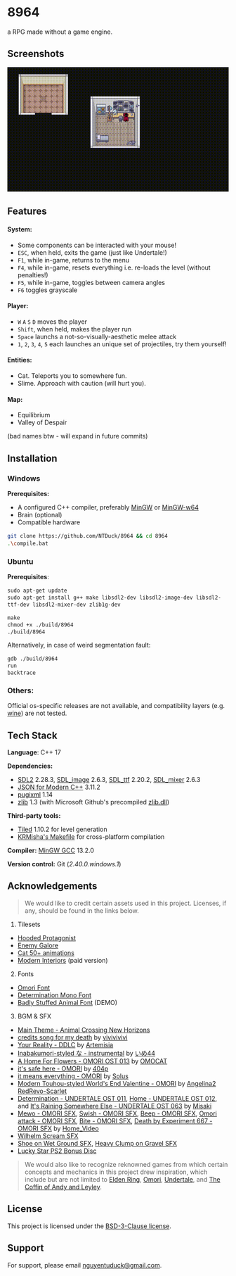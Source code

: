 
# 8964

a RPG made without a game engine.


## Screenshots
![](preview.gif)


## Features

#### System:
- Some components can be interacted with your mouse!
- `ESC`, when held, exits the game (just like Undertale!)
- `F1`, while in-game, returns to the menu
- `F4`, while in-game, resets everything i.e. re-loads the level (without penalties!)
- `F5`, while in-game, toggles between camera angles
- `F6` toggles grayscale

#### Player:
- `W` `A` `S` `D` moves the player
- `Shift`, when held, makes the player run
- `Space` launchs a not-so-visually-aesthetic melee attack
- `1`, `2`, `3`, `4`, `5` each launches an unique set of projectiles, try them yourself!

#### Entities:
- Cat. Teleports you to somewhere fun.
- Slime. Approach with caution (will hurt you).

#### Map:
- Equilibrium
- Valley of Despair

(bad names btw - will expand in future commits)


## Installation

### Windows

**Prerequisites:**
- A configured C++ compiler, preferably [MinGW](https://sourceforge.net/projects/mingw/) or [MinGW-w64](https://www.mingw-w64.org/)
- Brain (optional)
- Compatible hardware

```bash
git clone https://github.com/NTDuck/8964 && cd 8964
.\compile.bat
```

### Ubuntu

**Prerequisites**:
```
sudo apt-get update
sudo apt-get install g++ make libsdl2-dev libsdl2-image-dev libsdl2-ttf-dev libsdl2-mixer-dev zlib1g-dev
```

```
make
chmod +x ./build/8964
./build/8964
```

Alternatively, in case of weird segmentation fault:
```
gdb ./build/8964
run
backtrace
```

### Others:

Official os-specific releases are not available, and compatibility layers (e.g. [wine](https://www.winehq.org/)) are not tested.


## Tech Stack

**Language**: C++ 17

**Dependencies:** 
- [SDL2](https://github.com/libsdl-org/SDL/releases/tag/release-2.28.3) 2.28.3, [SDL_image](https://github.com/libsdl-org/SDL_image/releases/tag/release-2.6.3) 2.6.3, [SDL_ttf](https://github.com/libsdl-org/SDL_ttf/releases/tag/release-2.20.2) 2.20.2, [SDL_mixer](https://github.com/libsdl-org/SDL_mixer/releases/tag/release-2.6.3) 2.6.3
- [JSON for Modern C++](https://github.com/nlohmann/json/releases/tag/v3.11.2) 3.11.2
- [pugixml](https://github.com/zeux/pugixml/releases/tag/v1.14) 1.14
- [zlib](https://www.zlib.net/) 1.3 (with Microsoft Github's precompiled [zlib.dll](https://github.com/microsoft/malmo/files/5758471/zlib.zip))

**Third-party tools:**
- [Tiled](https://www.mapeditor.org/) 1.10.2 for level generation
- [KRMisha's Makefile](https://github.com/KRMisha/Makefile) for cross-platform compilation

**Compiler:** [MinGW GCC](https://github.com/niXman/mingw-builds-binaries/releases/tag/13.2.0-rt_v11-rev0) 13.2.0

**Version control:** Git (_2.40.0.windows.1_)


## Acknowledgements

> We would like to credit certain assets used in this project. Licenses, if any, should be found in the links below.
1. Tilesets
- [Hooded Protagonist](https://penzilla.itch.io/hooded-protagonist)
- [Enemy Galore](https://admurin.itch.io/enemy-galore-1)
- [Cat 50+ animations](https://bowpixel.itch.io/cat-50-animations)
- [Modern Interiors](https://limezu.itch.io/moderninteriors) (paid version)
2. Fonts
- [Omori Font](https://dafontonline.com/omori-font/)
- [Determination Mono Font](https://www.fontspace.com/determination-mono-web-font-f23209)
- [Badly Stuffed Animal Font](https://www.fontspace.com/badly-stuffed-animal-font-f107899) (DEMO)
3. BGM & SFX
- [Main Theme - Animal Crossing New Horizons](https://youtu.be/lI_C1Bjdqn4)
- [credits song for my death](https://youtu.be/urxeNbBc1nk) by [vivivivivi](https://www.youtube.com/@vivivivivi)
- [Your Reality - DDLC](https://youtu.be/GU2D4zmhvbo) by [Artemisia](https://www.youtube.com/@ArtemisiaBeats)
- [Inabakumori-styled な - instrumental](https://youtu.be/p0s0_4KO9t4) by [いめ44](https://www.youtube.com/@ime44)
- [A Home For Flowers - OMORI OST 013](https://youtu.be/u2xW23u4qEY) by [OMOCAT](https://www.youtube.com/@OMOCAT143)
- [it's safe here - OMORI](https://youtu.be/sg712AWBaSI) by [404p](https://www.youtube.com/@p404p)
- [it means everything - OMORI](https://youtu.be/zUtIcrbhhPA) by [Solus](https://www.youtube.com/@strujilz)
- [Modern Touhou-styled World's End Valentine - OMORI](https://youtu.be/eX2O32VkU5s) by [
Angelina2 RedRevo-Scarlet](https://www.youtube.com/@angelinaflan58)
- [Determination - UNDERTALE OST 011](https://youtu.be/W1i4mTyidOc), [Home - UNDERTALE OST 012](https://youtu.be/5_E_y1AWAfc), and [It's Raining Somewhere Else - UNDERTALE OST 063](https://youtu.be/zNd4apsr3WE) by [Misaki](https://www.youtube.com/@Misakiu)
- [Mewo - OMORI SFX](https://youtu.be/UsGB7UvESWc?list=PL7fbkTB94WJgsaBqxeqN8DGkDYZBxdMuo), [Swish - OMORI SFX](https://youtu.be/VLRwSnPu2IU?list=PL7fbkTB94WJgsaBqxeqN8DGkDYZBxdMuo), [Beep - OMORI SFX](https://youtu.be/setW3lBbnAc?list=PL7fbkTB94WJgsaBqxeqN8DGkDYZBxdMuo), [Omori attack - OMORI SFX](https://youtu.be/bHwXmfWeN34?list=PL7fbkTB94WJgsaBqxeqN8DGkDYZBxdMuo), [Bite - OMORI SFX](https://youtu.be/3wVWKTyVWYE?list=PL7fbkTB94WJgsaBqxeqN8DGkDYZBxdMuo), [Death by Experiment 667 - OMORI SFX](https://youtu.be/WIefFWfwdoY?list=PL7fbkTB94WJgsaBqxeqN8DGkDYZBxdMuo) by [Home_Video](https://www.youtube.com/@home_video3)
- [Wilhelm Scream SFX](https://youtu.be/r6JK-gRELI0)
- [Shoe on Wet Ground SFX](https://www.zapsplat.com/music/footstep-single-shoe-on-wet-ground-very-light-puddles-of-water-5/), [Heavy Clump on Gravel SFX](https://www.zapsplat.com/music/single-boot-footstep-heavy-clump-on-gravel-2/)
- [Lucky Star PS2 Bonus Disc](https://archive.org/details/lucky-star-ps-2-bonus-disc)
>
> We would also like to recognize reknowned games from which certain concepts and mechanics in this project drew inspiration, which include but are not limited to [Elden Ring](https://store.steampowered.com/app/1245620/ELDEN_RING/), [Omori](https://www.omori-game.com/), [Undertale](https://store.steampowered.com/app/391540/Undertale/), and [The Coffin of Andy and Leyley](https://store.steampowered.com/app/2378900/The_Coffin_of_Andy_and_Leyley/).


## License

This project is licensed under the [BSD-3-Clause license](LICENSE).


## Support

For support, please email nguyentuduck@gmail.com.